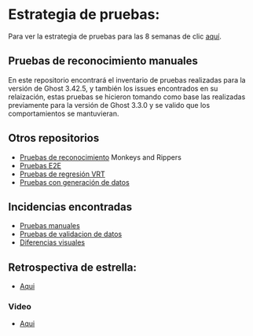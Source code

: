 # Estrategia de pruebas:

Para ver la estrategia de pruebas para las 8 semanas de clic [aquí](https://drive.google.com/file/d/1zUkMoHK-1Ukpo-ktSir54X3wmQXuQ9bJ/view?usp=sharing).

## Pruebas de reconocimiento manuales

En este repositorio encontrará el inventario de pruebas realizadas para la versión de Ghost 3.42.5, y también los issues encontrados en su relaización, 
estas pruebas se hicieron tomando como base las realizadas previamente para la versión de Ghost 3.3.0 y se valido que los comportamientos se mantuvieran.

## Otros repositorios

- [Pruebas de reconocimiento](https://github.com/anderson0365/pruebasReconocimiento) Monkeys and Rippers
- [Pruebas E2E](https://github.com/anderson0365/escenariosPruebasCypressE2E)
- [Pruebas de regresión VRT](https://github.com/andres-benavides-andes/escenariosPruebasCypressE2E)
- [Pruebas con generación de datos](https://github.com/anderson0365/randomValueTest)

## Incidencias encontradas
- [Pruebas manuales](https://github.com/asantaba/ghost-issues/issues)
- [Pruebas de validacion de datos](https://github.com/anderson0365/randomValueTest/issues)
- [Diferencias visuales](https://github.com/andres-benavides-andes/escenariosPruebasE2E/issues)

## Retrospectiva de estrella:
- [Aqui](https://docs.google.com/presentation/d/1hQ-Wx41O9Sw-PNtFvuBwNcWGxkuOgJhIXou5NZDQhWQ/edit?usp=sharing)
### Video
- [Aqui](https://youtu.be/5relmI9SsOg)
